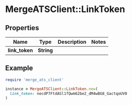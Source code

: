 # MergeATSClient::LinkToken

## Properties

| Name | Type | Description | Notes |
| ---- | ---- | ----------- | ----- |
| **link_token** | **String** |  |  |

## Example

```ruby
require 'merge_ats_client'

instance = MergeATSClient::LinkToken.new(
  link_token: necdP7FtdASl1fQwm62be2_dM4wBG8_GactqoUV0
)
```

